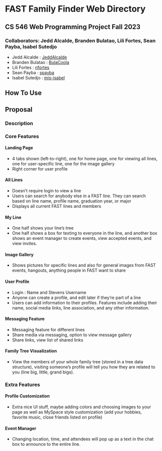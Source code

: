 # FAST Family Finder Web Directory
## CS 546 Web Programming Project Fall 2023

### Collaborators: Jedd Alcalde, Branden Bulatao, Lili Fortes, Sean Payba, Isabel Sutedjo

* Jedd Alcalde : [JeddAlcalde](https://github.com/JeddAlcalde)
* Branden Bulatao : [BulaCoola](https://github.com/BulaCooola)
* Lili Fortes : [nfortes](https://github.com/nfortes)
* Sean Payba : [spayba](https://github.com/spayba)
* Isabel Sutedjo : [mis-isabel](https://github.com/mis-isabel)

## How To Use



## Proposal


### Description

### Core Features

#### Landing Page

* 4 tabs shown (left-to-right), one for home page, one for viewing all lines, one for user-specific line, one for the image gallery
* Right corner for user profile


#### All Lines

* Doesn’t require login to view a line
* Users can search for anybody else in a FAST line. They can search based on line name, profile name, graduation year, or major
* Displays all current FAST lines and members


#### My Line

* One half shows your line’s tree
* One half shows a box for texting to everyone in the line, and another box shows an event manager to create events, view accepted events, and view invites.


#### Image Gallery

* Shows pictures for specific lines and also for general images from FAST events, hangouts, anything people in FAST want to share

#### User Profile

* Login : Name and Stevens Username
* Anyone can create a profile, and edit later if they’re part of a line
* Users can add information to their profiles. Features include adding their name, social media links, line association, and any other information.



#### Messaging Feature

* Messaging feature for different lines
* Share media via messaging, option to view message gallery
* Share links, view list of shared links

#### Family Tree Visualization

* View the members of your whole family tree (stored in a tree data structure), visiting someone’s profile will tell you how they are related to you (line big, little, grand bigs).

### Extra Features

#### Profile Customization

* Extra nice UI stuff, maybe adding colors and choosing images to your page as well as MySpace style customization (add your hobbies, favorite music, close friends listed on profile)

#### Event Manager

* Changing location, time, and attendees will pop up as a text in the chat box to announce to the entire line.
